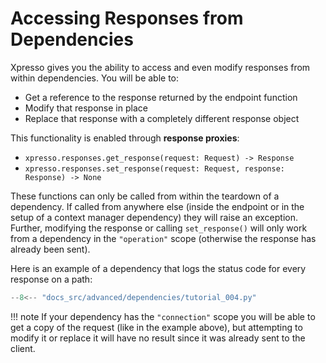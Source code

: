 # Accessing Responses from Dependencies

Xpresso gives you the ability to access and even modify responses from within dependencies.
You will be able to:

- Get a reference to the response returned by the endpoint function
- Modify that response in place
- Replace that response with a completely different response object

This functionality is enabled through **response proxies**:

- `xpresso.responses.get_response(request: Request) -> Response`
- `xpresso.responses.set_response(request: Request, response: Response) -> None`

These functions can only be called from within the teardown of a dependency.
If called from anywhere else (inside the endpoint or in the setup of a context manager dependency) they will raise an exception.
Further, modifying the response or calling `set_response()` will only work from a dependency in the `"operation"` scope (otherwise the response has already been sent).

Here is an example of a dependency that logs the status code for every response on a path:

```python hl_lines="11-21"
--8<-- "docs_src/advanced/dependencies/tutorial_004.py"
```

!!! note
    If your dependency has the `"connection"` scope you will be able to get a copy of the request (like in the example above), but attempting to modify it or replace it will have no result since it was already sent to the client.

